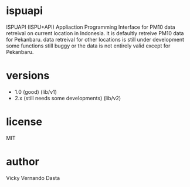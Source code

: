 # ispuapi

ISPUAPI (ISPU+API)
Appliaction Programming Interface
for PM10 data retreival on current location in Indonesia.
it is defaultly retreive PM10 data for Pekanbaru.
data retreival for other locations is still under development
some functions still buggy or the data is not entirely valid except
for Pekanbaru.

# versions

* 1.0 (good) (lib/v1)
* 2.x (still needs some developments) (lib/v2)

# license

MIT

# author

Vicky Vernando Dasta
